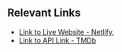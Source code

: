 ## Relevant Links

- [Link to Live Website - Netlify](https://emre-cinetrail.netlify.app/),
- [Link to API Link - TMDb](https://developer.themoviedb.org/reference/intro/getting-started) 
